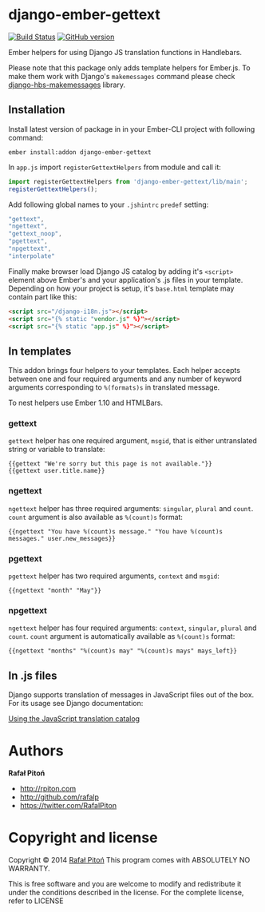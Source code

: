 # django-ember-gettext

[![Build Status](https://travis-ci.org/rafalp/django-ember-gettext.svg?branch=master)](https://travis-ci.org/rafalp/django-ember-gettext)
[![GitHub version](https://badge.fury.io/gh/rafalp%2Fdjango-ember-gettext.svg)](http://badge.fury.io/gh/rafalp%2Fdjango-ember-gettext)

Ember helpers for using Django JS translation functions in Handlebars.

Please note that this package only adds template helpers for Ember.js. To make them work with Django's `makemessages` command please check [django-hbs-makemessages](https://github.com/rafalp/django-ember-gettext) library.

## Installation

Install latest version of package in in your Ember-CLI project with following command:

```console
ember install:addon django-ember-gettext
```

In `app.js` import `registerGettextHelpers` from module and call it:

```javascript
import registerGettextHelpers from 'django-ember-gettext/lib/main';
registerGettextHelpers();
```

Add following global names to your `.jshintrc` `predef` setting:

```javascript
"gettext",
"ngettext",
"gettext_noop",
"pgettext",
"npgettext",
"interpolate"
```

Finally make browser load Django JS catalog by adding it's `<script>` element above Ember's and your application's .js files in your template. Depending on how your project is setup, it's `base.html` template may contain part like this:

```html
<script src="/django-i18n.js"></script>
<script src="{% static "vendor.js" %}"></script>
<script src="{% static "app.js" %}"></script>
```

## In templates

This addon brings four helpers to your templates. Each helper accepts between one and four required arguments and any number of keyword arguments corresponding to `%(formats)s` in translated message.

To nest helpers use Ember 1.10 and HTMLBars.

### gettext

`gettext` helper has one required argument, `msgid`, that is either untranslated string or variable to translate:

```
{{gettext "We're sorry but this page is not available."}}
{{gettext user.title.name}}
```

### ngettext

`ngettext` helper has three required arguments: `singular`, `plural` and `count`. `count` argument is also available as `%(count)s` format:

```
{{ngettext "You have %(count)s message." "You have %(count)s messages." user.new_messages}}
```

### pgettext

`pgettext` helper has two required arguments, `context` and `msgid`:

```
{{ngettext "month" "May"}}
```

### npgettext

`ngettext` helper has four required arguments: `context`, `singular`, `plural` and `count`. `count` argument is automatically available as `%(count)s` format:

```
{{ngettext "months" "%(count)s may" "%(count)s mays" mays_left}}
```

## In .js files

Django supports translation of messages in JavaScript files out of the box. For its usage see Django documentation:

[Using the JavaScript translation catalog](https://docs.djangoproject.com/en/1.7/topics/i18n/translation/#using-the-javascript-translation-catalog)

# Authors

**Rafał Pitoń**

* http://rpiton.com
* http://github.com/rafalp
* https://twitter.com/RafalPiton

# Copyright and license

Copyright © 2014 [Rafał Pitoń](http://github.com/ralfp>)
This program comes with ABSOLUTELY NO WARRANTY.

This is free software and you are welcome to modify and redistribute it under the conditions described in the license.
For the complete license, refer to LICENSE
